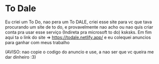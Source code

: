 # To Dale
Eu criei um To Do, nao pera um To DALE, criei esse site para vc que tava procurando um site de to do, 
e provavelmente nao acho ou nao quis criar conta pra usar esse serviço (Indireta pra microsoft to do) ksksks. 
Em fim aqui ta o link do site => https://todale.netlify.app/ e eu colequei anuncios para ganhar com meus trabalho

(AVISO: nao copie o codigo do anuncio e use, a nao ser que vc queira me dar dinheiro :3)  
